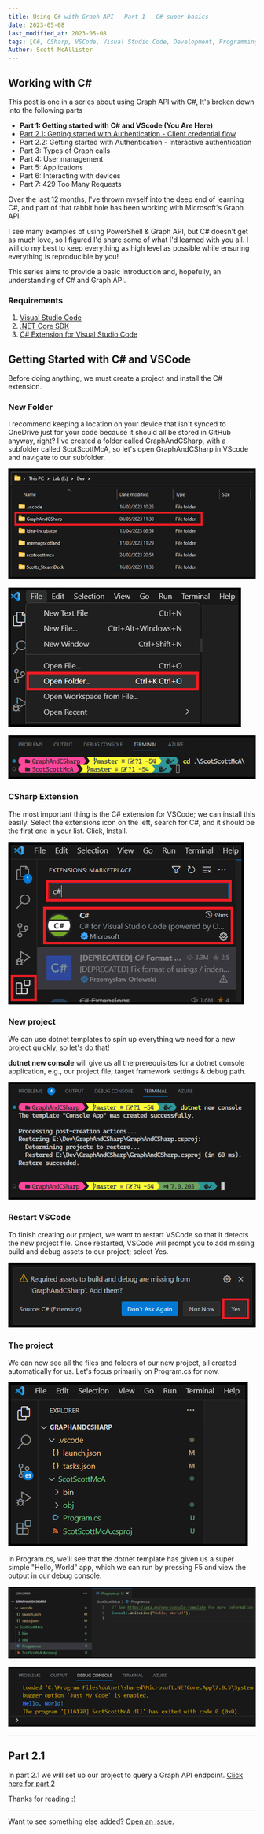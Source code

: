 ```yaml
---
title: Using C# with Graph API - Part 1 - C# super basics
date: 2023-05-08
last_modified_at: 2023-05-08
tags: [C#, CSharp, VSCode, Visual Studio Code, Development, Programming, Microsoft Graph, Graph API]
Author: Scott McAllister
---
```


## Working with C#

This post is one in a series about using Graph API with C#, It's broken down into the following parts

- **Part 1: Getting started with C# and VScode (You Are Here)**  
- [Part 2.1: Getting started with Authentication - Client credential flow](https://scotscottmca.com/posts/graphandcsharp-pt2-1-authentication/)  
- Part 2.2: Getting started with Authentication - Interactive authentication  
- Part 3: Types of Graph calls  
- Part 4: User management  
- Part 5: Applications  
- Part 6: Interacting with devices  
- Part 7: 429 Too Many Requests  

Over the last 12 months, I've thrown myself into the deep end of learning C#, and part of that rabbit hole has been working with Microsoft's Graph API. 

I see many examples of using PowerShell & Graph API, but C# doesn't get as much love, so I figured I'd share some of what I'd learned with you all. I will do my best to keep everything as high level as possible while ensuring everything is reproducible by you!


This series aims to provide a basic introduction and, hopefully, an understanding of C# and Graph API. 

### Requirements
1. [Visual Studio Code](https://code.visualstudio.com/)
2. [.NET Core SDK](https://dotnet.microsoft.com/en-us/download/dotnet/sdk-for-vs-code)
3. [C# Extension for Visual Studio Code](https://marketplace.visualstudio.com/items?itemName=ms-dotnettools.csharp)

## Getting Started with C# and VSCode

Before doing anything, we must create a project and install the C# extension. 

### New Folder

I recommend keeping a location on your device that isn't synced to OneDrive just for your code because it should all be stored in GitHub anyway, right? I've created a folder called GraphAndCSharp, with a subfolder called ScotScottMcA, so let's open GraphAndCSharp in VScode and navigate to our subfolder. 

![image](https://github.com/smcallister594/scotscottmca/blob/main/assets/images/GraphAndCSharp/1NewFolder.png?raw=true)

![image](https://github.com/smcallister594/scotscottmca/blob/main/assets/images/GraphAndCSharp/2OpenFolder.png?raw=true)

![image](https://github.com/smcallister594/scotscottmca/blob/main/assets/images/GraphAndCSharp/4CDFolder.png?raw=true)

### CSharp Extension

The most important thing is the C# extension for VSCode; we can install this easily. Select the extensions icon on the left, search for C#, and it should be the first one in your list. Click, Install.

![image](https://github.com/smcallister594/scotscottmca/blob/main/assets/images/GraphAndCSharp/3CSharpextension.png?raw=true)

### New project

We can use dotnet templates to spin up everything we need for a new project quickly, so let's do that!

**dotnet new console** will give us all the prerequisites for a dotnet console application, e.g., our project file, target framework settings & debug path.

![image](https://github.com/smcallister594/scotscottmca/blob/main/assets/images/GraphAndCSharp/5dotnetnewconsole.png?raw=true)

### Restart VSCode

To finish creating our project, we want to restart VSCode so that it detects the new project file. Once restarted, VSCode will prompt you to add missing build and debug assets to our project; select Yes. 

![image](https://github.com/smcallister594/scotscottmca/blob/main/assets/images/GraphAndCSharp/6restartvscode.png?raw=true)

### The project 

We can now see all the files and folders of our new project, all created automatically for us. Let's focus primarily on Program.cs for now.

![image](https://github.com/smcallister594/scotscottmca/blob/main/assets/images/GraphAndCSharp/7projectfolder.png?raw=true)

In Program.cs, we'll see that the dotnet template has given us a super simple "Hello, World" app, which we can run by pressing F5 and view the output in our debug console. 

![image](https://github.com/smcallister594/scotscottmca/blob/main/assets/images/GraphAndCSharp/8Helloworld.png?raw=true)

![image](https://github.com/smcallister594/scotscottmca/blob/main/assets/images/GraphAndCSharp/8-1Helloworld.png?raw=true)

-----

## Part 2.1

In part 2.1 we will set up our project to query a Graph API endpoint. 
[Click here for part 2](https://scotscottmca.com/posts/graphandcsharp-pt2-1-authentication/)

Thanks for reading :)

-----

Want to see something else added? <a href="https://github.com/smcallister594/scotscottmca/issues/new">Open an issue.</a>